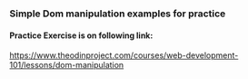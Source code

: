 ### Simple Dom manipulation examples for practice

#### Practice Exercise is on following link: 

https://www.theodinproject.com/courses/web-development-101/lessons/dom-manipulation